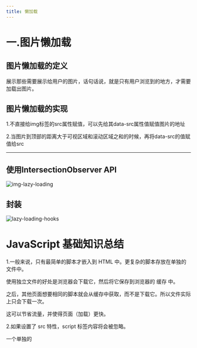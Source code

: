 ```yaml
---
title: 懒加载
---
```

# 一.图片懒加载

## 图片懒加载的定义

展示那些需要展示给用户的图片，话句话说，就是只有用户浏览到的地方，才需要加载出图片。

## 图片懒加载的实现

1.不直接给img标签的src属性赋值，可以先给其data-src属性值赋值图片的地址

2.当图片到顶部的距离大于可视区域和滚动区域之和的时候，再将data-src的值赋值给src

---
## 使用IntersectionObserver API

![img-lazy-loading](https://user-images.githubusercontent.com/106876072/194594813-93c1b99c-75f9-40c0-bd4a-077643c7b52a.png)

## 封装

![lazy-loading-hooks](https://user-images.githubusercontent.com/106876072/194768795-eb92c5b0-2dbf-4891-8d2b-7b9f8fe09542.png)



# JavaScript 基础知识总结

1.一般来说，只有最简单的脚本才嵌入到 HTML 中。更复杂的脚本存放在单独的文件中。

使用独立文件的好处是浏览器会下载它，然后将它保存到浏览器的 缓存 中。

之后，其他页面想要相同的脚本就会从缓存中获取，而不是下载它。所以文件实际上只会下载一次。

这可以节省流量，并使得页面（加载）更快。

2.如果设置了 src 特性，script 标签内容将会被忽略。

一个单独的 <script> 标签不能同时有 src 特性和内部包裹的代码。
  
3.JavaScript 的变量命名有两个限制：

变量名称必须仅包含字母、数字、符号 $ 和 _。
  
首字符必须非数字。

区分大小写

留意保留字

4.未采用 use strict 下的赋值

一般，我们需要在使用一个变量前定义它。但是在早期，我们可以不使用 let 进行变量声明，而可以简单地通过赋值来创建一个变量。现在如果我们不在脚本中使用 use strict 声明启用严格模式，这仍然可以正常工作，这是为了保持对旧脚本的兼容。

5.数据类型

在 JavaScript 中有 8 种基本的数据类型（译注：7 种原始类型（primitive）和 1 种引用类型）。

JavaScript，被称为“动态类型”（dynamically typed）编程语言中有不同的数据类型，但是你定义的变量并不会在定义后，被限制为某一数据类型。

5.1Number类型

除了常规的数字，还包括所谓的“特殊数值（“special numeric values”）”也属于这种类型：Infinity、-Infinity 和 NaN。

Infinity 代表数学概念中的 无穷大 ∞。是一个比任何数字都大的特殊值。

NaN 代表一个计算错误。它是一个不正确的或者一个未定义的数学操作所得到的结果
NaN 是粘性的。任何对 NaN 的进一步数学运算都会返回 NaN

5.2BigInt类型

BigInt 类型是最近被添加到 JavaScript 语言中的，用于表示任意长度的整数。
目前 Firefox/Chrome/Edge/Safari 已经支持 BigInt 了，但 IE 还没有。

5.3String类型

JavaScript 中的字符串必须被括在引号（quotes）里。

新增反引号（Backticks）模板字符串（extended functionality）
它们允许我们通过将变量和表达式包装在 ${…} 中，来将它们嵌入到字符串中。

5.4Boolean类型

boolean 类型仅包含两个值：true 和 false。

5.5Null值

JavaScript 中的 null 仅仅是一个代表“无”、“空”或“值未知”的特殊值。

5.6undefined值

undefined 的含义是 未被赋值。
如果一个变量已被声明，但未被赋值，那么它的值就是 undefined

5.7symbol类型

symbol 类型用于创建对象的唯一标识符。

5.8Object类型

object 类型是一个特殊的类型。

其他所有的数据类型都被称为“原始类型”，因为它们的值只包含一个单独的内容（字符串、数字或者其他）。相反，object 则用于储存数据集合和更复杂的实体。

6.typeof运算符

typeof 是一个操作符

typeof 运算符返回参数的类型。当我们想要分别处理不同类型值的时候，或者想快速进行数据类型检验时，非常有用。

注意：

Math 是一个提供数学运算的内建 object。我们会在 数字类型 一节中学习它。此处仅作为一个 object 的示例。

typeof null 的结果为 "object"。这是官方承认的 typeof 的错误，这个问题来自于 JavaScript 语言的早期阶段，并为了兼容性而保留了下来。

typeof alert 的结果是 "function"，因为 alert 在 JavaScript 语言中是一个函数。
